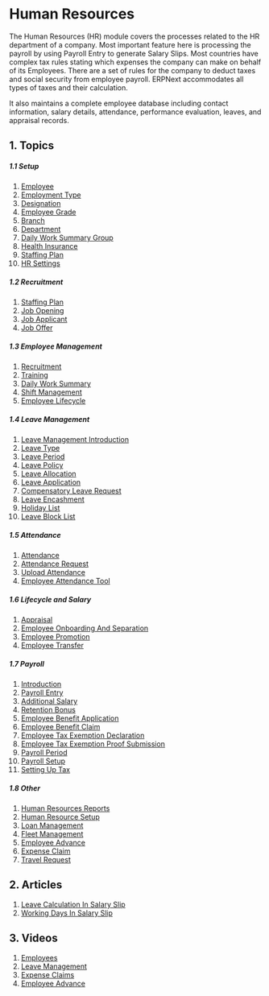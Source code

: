 <!-- add-breadcrumbs -->
# Human Resources

The Human Resources (HR) module covers the processes related to the HR department of a company. Most important feature here is processing the payroll by using
Payroll Entry to generate Salary Slips. Most countries have complex tax
rules stating which expenses the company can make on behalf of its Employees.
There are a set of rules for the company to deduct taxes and social security
from employee payroll. ERPNext accommodates all types of taxes and
their calculation.

It also maintains a complete employee database including contact information,
salary details, attendance, performance evaluation, leaves, and appraisal records.

## 1. Topics
##### 1.1 Setup
1. [Employee](/docs/user/manual/en/human-resources/employee_and_attendance/employee)
1. [Employment Type](/docs/user/manual/en/human-resources/setup/employment-type)
1. [Designation](/docs/user/manual/en/human-resources/setup/designation)
1. [Employee Grade](/docs/user/manual/en/human-resources/setup/employee-grade)
1. [Branch](/docs/user/manual/en/human-resources/setup/branch)
1. [Department](/docs/user/manual/en/human-resources/setup/department)
1. [Daily Work Summary Group](/docs/user/manual/en/human-resources/setup/daily-work-summary-group)
1. [Health Insurance](/docs/user/manual/en/human-resources/setup/health-insurance)
1. [Staffing Plan](/docs/user/manual/en/human-resources/setup/staffing-plan)
1. [HR Settings](/docs/user/manual/en/human-resources/setup/hr-settings)

##### 1.2 Recruitment
1. [Staffing Plan](/docs/user/manual/en/human-resources/setup/staffing-plan.html)
1. [Job Opening](/docs/user/manual/en/human-resources/recruitment/job-opening)
1. [Job Applicant](/docs/user/manual/en/human-resources/recruitment/job-applicant)
1. [Job Offer](/docs/user/manual/en/human-resources/recruitment/job-offer)

##### 1.3 Employee Management
1. [Recruitment](/docs/user/manual/en/human-resources/recruitment)
1. [Training](/docs/user/manual/en/human-resources/training)
1. [Daily Work Summary](/docs/user/manual/en/human-resources/daily-work-summary)
1. [Shift Management](/docs/user/manual/en/human-resources/shift-management)
1. [Employee Lifecycle](/docs/user/manual/en/human-resources/employee_lifecycle)

##### 1.4 Leave Management
1. [Leave Management Introduction](/docs/user/manual/en/human-resources/leave-management/)
1. [Leave Type](/docs/user/manual/en/human-resources/leave-management/leave-type)
1. [Leave Period](/docs/user/manual/en/human-resources/leave-management/leave-period)
1. [Leave Policy](/docs/user/manual/en/human-resources/leave-management/leave-policy)
1. [Leave Allocation](/docs/user/manual/en/human-resources/leave-management/leave-allocation)
1. [Leave Application](/docs/user/manual/en/human-resources/leave-management/leave-application)
1. [Compensatory Leave Request](/docs/user/manual/en/human-resources/leave-management/compensatory-leave-request)
1. [Leave Encashment](/docs/user/manual/en/human-resources/leave-management/leave-encashment)
1. [Holiday List](/docs/user/manual/en/human-resources/leave-management/holiday-list)
1. [Leave Block List](/docs/user/manual/en/human-resources/leave-management/leave-block-list)

##### 1.5 Attendance
1. [Attendance](/docs/user/manual/en/human-resources/employee_and_attendance/attendance)
1. [Attendance Request](/docs/user/manual/en/human-resources/employee_and_attendance/attendance-request)
1. [Upload Attendance](/docs/user/manual/en/human-resources/employee_and_attendance/upload-attendance)
1. [Employee Attendance Tool](/docs/user/manual/en/human-resources/employee_and_attendance/employee-attendance-tool)

##### 1.6 Lifecycle and Salary
1. [Appraisal](/docs/user/manual/en/human-resources/appraisal)
1. [Employee Onboarding And Separation](/user/manual/en/human-resources/employee_lifecycle/employee-onboarding-and-separation)
1. [Employee Promotion](/user/manual/en/human-resources/employee_lifecycle/employee_promotion)
1. [Employee Transfer](/user/manual/en/human-resources/employee_lifecycle/employee_transfer)

##### 1.7 Payroll
1. [Introduction](/docs/user/manual/en/human-resources/payroll/)
1. [Payroll Entry](/docs/user/manual/en/human-resources/payroll/payroll-entry)
1. [Additional Salary](/docs/user/manual/en/human-resources/payroll/additional-salary)
1. [Retention Bonus](/docs/user/manual/en/human-resources/payroll/retention-bonus)
1. [Employee Benefit Application](/docs/user/manual/en/human-resources/payroll/employee-benefit-application)
1. [Employee Benefit Claim](/docs/user/manual/en/human-resources/payroll/employee-benefit-claim)
1. [Employee Tax Exemption Declaration](/docs/user/manual/en/human-resources/payroll/employee-tax-exemption-declaration)
1. [Employee Tax Exemption Proof Submission](/docs/user/manual/en/human-resources/payroll/employee-tax-exemption-proof-submission)
1. [Payroll Period](/docs/user/manual/en/human-resources/payroll/payroll-period)
1. [Payroll Setup](/docs/user/manual/en/human-resources/payroll/payroll-setup)
1. [Setting Up Tax](/docs/user/manual/en/human-resources/payroll/setting-up-tax)

##### 1.8 Other
1. [Human Resources Reports](/docs/user/manual/en/human-resources/human-resources-reports)
1. [Human Resource Setup](/docs/user/manual/en/human-resources/human-resource-setup)
1. [Loan Management](/docs/user/manual/en/human-resources/loan-management)
1. [Fleet Management](/docs/user/manual/en/human-resources/fleet-management)
1. [Employee Advance](/docs/user/manual/en/human-resources/travel_and_expense_claim/employee-advance)
1. [Expense Claim](/docs/user/manual/en/human-resources/travel_and_expense_claim/expense-claim)
1. [Travel Request](/docs/user/manual/en/human-resources/travel_and_expense_claim/travel-request)

## 2. Articles
1. [Leave Calculation In Salary Slip]()
1. [Working Days In Salary Slip]()

## 3. Videos
1. [Employees](/docs/user/videos/learn/employee.html)
1. [Leave Management](/docs/user/videos/learn/leave-management.html)
1. [Expense Claims](/docs/user/videos/learn/expense-claim.html)
1. [Employee Advance](/docs/user/videos/learn/employee-advance.html)